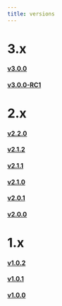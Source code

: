 ```yaml
---
title: versions
---
```


# 3.x
#### [v3.0.0](https://github.com/EZ-Robotics/EZ-Template/releases/tag/v3.0.0)
#### [v3.0.0-RC1](https://github.com/EZ-Robotics/EZ-Template/releases/tag/v3.0.0-RC1)

# 2.x
#### [v2.2.0](https://github.com/EZ-Robotics/EZ-Template/releases/tag/v2.2.0)
#### [v2.1.2](https://github.com/EZ-Robotics/EZ-Template/releases/tag/v2.1.2)
#### [v2.1.1](https://github.com/EZ-Robotics/EZ-Template/releases/tag/v2.1.1) 
#### [v2.1.0](https://github.com/EZ-Robotics/EZ-Template/releases/tag/v2.1.0) 
#### [v2.0.1](https://github.com/EZ-Robotics/EZ-Template/releases/tag/v2.0.1)
#### [v2.0.0](https://github.com/EZ-Robotics/EZ-Template/releases/tag/v2.0.0)

# 1.x
#### [v1.0.2](https://github.com/EZ-Robotics/EZ-Template/releases/tag/v1.0.2)
#### [v1.0.1](https://github.com/EZ-Robotics/EZ-Template/releases/tag/v1.0.1)
#### [v1.0.0](https://github.com/EZ-Robotics/EZ-Template/releases/tag/v1.0.0)

